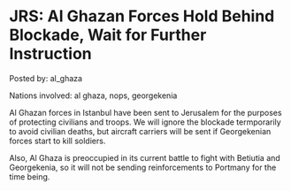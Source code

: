 # JRS: Al Ghazan Forces Hold Behind Blockade, Wait for Further Instruction

Posted by: al_ghaza

Nations involved: al ghaza, nops, georgekenia

Al Ghazan forces in Istanbul have been sent to Jerusalem for the purposes of protecting civilians and troops. We will ignore the blockade termporarily to avoid civilian deaths, but aircraft carriers will be sent if Georgekenian forces start to kill soldiers.

Also, Al Ghaza is preoccupied in its current battle to fight with Betiutia and Georgekenia, so it will not be sending reinforcements to Portmany for the time being.
